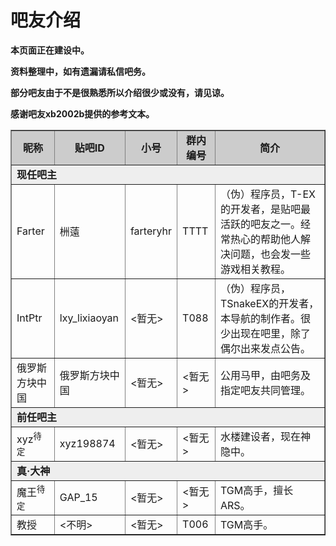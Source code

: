# 吧友介绍

**本页面正在建设中。**

**资料整理中，如有遗漏请私信吧务。**

**部分吧友由于不是很熟悉所以介绍很少或没有，请见谅。**

**感谢吧友xb2002b提供的参考文本。**

<table cellpadding="5" cellspacing="0" border="1">
    <tr style="background-color: #ccc;">
        <td style="font-weight: bold; text-align: center;">昵称</td>
        <td style="font-weight: bold; text-align: center;">贴吧ID</td>
        <td style="font-weight: bold; text-align: center;">小号</td>
        <td style="font-weight: bold; text-align: center;">群内编号</td>
        <td style="font-weight: bold; text-align: center;">简介</td>
    </tr>
    <tr style="background-color: #eee;">
        <td colspan="5" style="font-weight: bold;">现任吧主</td>
    </tr>
    <tr>
        <td>Farter</td>
        <td>栦薳</td>
        <td>farteryhr</td>
        <td>TTTT</td>
        <td>
            （伪）程序员，T-EX的开发者，是贴吧最活跃的吧友之一。经常热心的帮助他人解决问题，也会发一些游戏相关教程。
        </td>
    </tr>
    <tr>
        <td>IntPtr</td>
        <td>lxy_lixiaoyan</td>
        <td>&lt;暂无&gt;</td>
        <td>T088</td>
        <td>
            （伪）程序员，TSnakeEX的开发者，本导航的制作者。很少出现在吧里，除了偶尔出来发点公告。
        </td>
    </tr>
    <tr>
        <td>俄罗斯方块中国</td>
        <td>俄罗斯方块中国</td>
        <td>&lt;暂无&gt;</td>
        <td>&lt;暂无&gt;</td>
        <td>
            公用马甲，由吧务及指定吧友共同管理。
        </td>
    </tr>
    <tr style="background-color: #eee;">
        <td colspan="5" style="font-weight: bold;">前任吧主</td>
    </tr>
    <tr>
        <td>xyz<sup class="highlight">待定</sup></td>
        <td>xyz198874</td>
        <td>&lt;暂无&gt;</td>
        <td>&lt;暂无&gt;</td>
        <td>
            水楼建设者，现在神隐中。
        </td>
    </tr>
    <tr style="background-color: #eee;">
        <td colspan="5" style="font-weight: bold;">真·大神</td>
    </tr>
    <tr>
        <td>魔王<sup class="highlight">待定</sup></td>
        <td>GAP_15</td>
        <td>&lt;暂无&gt;</td>
        <td>&lt;暂无&gt;</td>
        <td>
            TGM高手，擅长ARS。
        </td>
    </tr>
    <tr>
        <td>教授</td>
        <td>&lt;不明&gt;</td>
        <td>&lt;暂无&gt;</td>
        <td>T006</td>
        <td>
            TGM高手。
        </td>
    </tr>
</table>